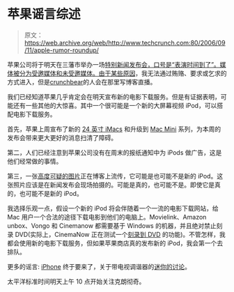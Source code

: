 # 苹果谣言综述

> 原文：<https://web.archive.org/web/http://www.techcrunch.com:80/2006/09/11/apple-rumor-roundup/>

苹果公司将于明天在三藩市举办一场[特别新闻发布会，口号是“表演时间到了”。媒体被分为受邀媒体和未受邀媒体。由于某些原因](https://web.archive.org/web/20211202185241/http://flickr.com/photos/michaelarrington/240511520/)，我无法通过贿赂、要求或乞求的方式进入，但是[crunchbear](https://web.archive.org/web/20211202185241/http://www.crunchgear.com/)的人会在那里写博客直播。

我们已经知道苹果几乎肯定会在明天宣布新的电影下载服务。但是有证据表明，可能还有一些其他的大惊喜。其中一个很可能是一个新的大屏幕视频 iPod，可以搭配电影下载服务。

首先，苹果上周宣布了新的 [24 英寸 iMacs](https://web.archive.org/web/20211202185241/http://crunchgear.com/2006/09/06/apple-releases-24-imac/) 和升级到 [Mac Mini](https://web.archive.org/web/20211202185241/http://crunchgear.com/2006/09/06/mac-mini-updated-to-183ghz-and-166ghz-core-duo/) 系列，为本周的发布会带来更大更好的消息扫清了障碍。

第二，人们已经注意到苹果公司没有在周末的报纸通知中为 iPods 做广告，这是他们经常做的事情。

第三，一张[高度可疑的图片](https://web.archive.org/web/20211202185241/http://crunchgear.com/2006/09/11/september-12th-video-ipod-maybe/)正在博客上流传，它可能是也可能不是新的 iPod。这张照片应该是在新闻发布会现场拍摄的。可能是真的，也可能不是。即使它是真的，也可能不是新的 iPod。

我选择乐观一点，假设一个新的 iPod 将会伴随着一个一流的电影下载网站，给 Mac 用户一个合法的途径下载电影到他们的电脑上。Movielink、Amazon unbox、Vongo 和 Cinemanow 都需要基于 Windows 的机器，并且绝对禁止刻录 DVD(实际上，CinemaNow 正在测试一个[刻录到 DVD](https://web.archive.org/web/20211202185241/http://www.cinemanow.com/burn_faq.aspx?grpid=550) 的功能)。不管怎样，我都会使用新的电影下载服务，但如果苹果商店真的发布新的 iPod，我会第一个去排队。

更多的谣言: [iPhone](https://web.archive.org/web/20211202185241/http://crunchgear.com/2006/09/05/another-day-another-iphone-rumor/) 终于要来了，关于带电视调谐器的[迷你的讨论](https://web.archive.org/web/20211202185241/http://www.nytimes.com/2006/09/11/technology/11apple.html?ex=1315627200&en=dbed2f49f6abbf6a&ei=5090&partner=rssuserland&emc=rss)。

太平洋标准时间明天上午 10 点开始关注克朗彻奇。